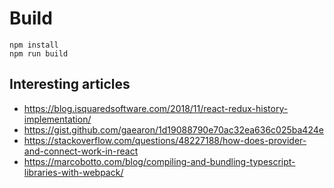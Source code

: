 # Build

```
npm install
npm run build
```



## Interesting articles

* https://blog.isquaredsoftware.com/2018/11/react-redux-history-implementation/
* https://gist.github.com/gaearon/1d19088790e70ac32ea636c025ba424e
* https://stackoverflow.com/questions/48227188/how-does-provider-and-connect-work-in-react
* https://marcobotto.com/blog/compiling-and-bundling-typescript-libraries-with-webpack/